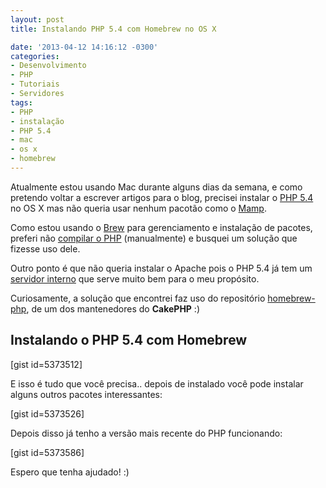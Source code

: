 ```yaml
---
layout: post
title: Instalando PHP 5.4 com Homebrew no OS X

date: '2013-04-12 14:16:12 -0300'
categories:
- Desenvolvimento
- PHP
- Tutoriais
- Servidores
tags:
- PHP
- instalação
- PHP 5.4
- mac
- os x
- homebrew
---
```

<p>Atualmente estou usando Mac durante alguns dias da semana, e como pretendo voltar a escrever artigos para o blog, precisei instalar o <a title="PHP 5.4 – Novidades e novas funcionalidades" href="http://blog.thiagobelem.net/php-5-4-novas-funcionalidades/">PHP 5.4</a> no OS X mas não queria usar nenhum pacotão como o <a href="http://www.mamp.info/">Mamp</a>.</p>
<p>Como estou usando o <a href="http://mxcl.github.io/homebrew/">Brew</a> para gerenciamento e instalação de pacotes, preferi não <a title="Instalando o PHP 5.3+ no Ubuntu" href="http://blog.thiagobelem.net/instalando-o-php-5-3-3-no-ubuntu-10-10-maverick/">compilar o PHP</a> (manualmente) e busquei um solução que fizesse uso dele.</p>
<p>Outro ponto é que não queria instalar o Apache pois o PHP 5.4 já tem um <a title="PHP 5.4 – Servidor interno" href="http://blog.thiagobelem.net/php-5-4-servidor-interno/">servidor interno</a> que serve muito bem para o meu propósito.</p>
<p>Curiosamente, a solução que encontrei faz uso do repositório <a href="https://github.com/josegonzalez/homebrew-php">homebrew-php</a>, de um dos mantenedores do <strong>CakePHP</strong> :)</p>
<h2>Instalando o PHP 5.4 com Homebrew</h2>
<p>[gist id=5373512]</p>
<p>E isso é tudo que você precisa.. depois de instalado você pode instalar alguns outros pacotes interessantes:</p>
<p>[gist id=5373526]</p>
<p>Depois disso já tenho a versão mais recente do PHP funcionando:</p>
<p>[gist id=5373586]</p>
<p>Espero que tenha ajudado! :)</p>
